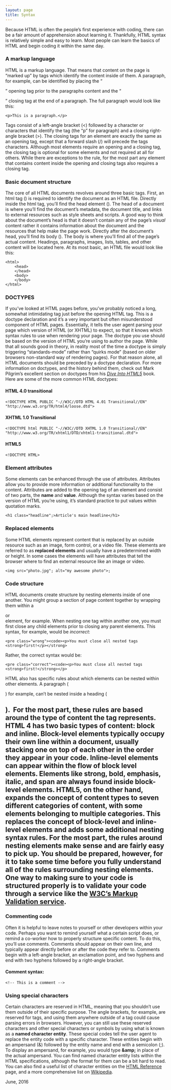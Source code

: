 ```yaml
---
layout: page
title: Syntax
---
```


Because HTML is often the people&rsquo;s first experience with coding, there can be a fair amount of apprehension about learning it. Thankfully, HTML syntax is relatively simple and easy to learn. Most people can learn the basics of HTML and begin coding it within the same day.

### A markup language
HTML is a markup language. That means that content on the page is &ldquo;marked up&rdquo; by tags which identify the content inside of them. A paragraph, for example, can be identified by placing the &ldquo;<p>&rdquo; opening tag prior to the paragraphs content and the &ldquo;</p>&rdquo; closing tag at the end of a paragraph. The full paragraph would look like this:

~~~~~~~
<p>This is a paragraph.</p>
~~~~~~~

Tags consist of a left-angle bracket (<) followed by a character or characters that identify the tag (the &ldquo;p&rdquo; for paragraph) and a closing right-angle bracket (>). The closing tags for an element are exactly the same as an opening tag, except that a forward slash (/) will precede the tags characters.
Although most elements require an opening and a closing tag, the closing tag is optional for some elements and not required at all for others. While there are exceptions to the rule, for the most part any element that contains content inside the opening and closing tags also requires a closing tag.

### Basic document structure
The core of all HTML documents revolves around three basic tags. First, an html tag (<html>) is required to identify the document as an HTML file. Directly inside the html tag, you&rsquo;ll find the head element (<head>). The head of a document is where you&rsquo;ll find the document&rsquo;s metadata, the document title, and links to external resources such as style sheets and scripts. A good way to think about the document&rsquo;s head is that it doesn&rsquo;t contain any of the page&rsquo;s *visual* content rather it contains information about the document and the resources that help make the page work. Directly after the document&rsquo;s head, you&rsquo;ll find its body (<body>). The body is where you&rsquo;ll find all of the page&rsquo;s actual content. Headings, paragraphs, images, lists, tables, and other content will be located here. At its most basic, an HTML file would look like this:
~~~~~~~
<html>     
    <head>
    </head>
    <body>
    </body>
</html>
~~~~~~~

### DOCTYPES
If you&rsquo;ve looked at HTML pages before, you&rsquo;ve probably noticed a long, somewhat intimidating tag just before the opening HTML tag. This is a doctype declaration and it&rsquo;s a very important but often misunderstood component of HTML pages. Essentially, it tells the user agent parsing your page which version of HTML (or XHTML) to expect, so that it knows which syntax rules to use when rendering your page. The doctype you use should be based on the version of HTML you&rsquo;re using to author the page. While that all sounds good in theory, in reality most of the time a doctype is simply triggering &ldquo;standards-mode&rdquo; rather than &ldquo;quirks mode&rdquo; (based on older browsers non-standard way of rendering pages). For that reason alone, all HTML documents should be preceded by a doctype declaration. For more information on doctypes, and the history behind them, check out Mark Pilgrim&rsquo;s excellent section on doctypes from his *<a href="http://diveintohtml5.info/semantics.html#the-doctype" title="Dive into HTML5">Dive Into HTML5</a>* book. Here are some of the more common HTML doctypes:

#### HTML 4.0 transitional
~~~~~~~ 
<!DOCTYPE HTML PUBLIC "-//W3C//DTD HTML 4.01 Transitional//EN" "http://www.w3.org/TR/html4/loose.dtd"> 
~~~~~~~

#### XHTML 1.0 Transitional
~~~~~~~ 
<!DOCTYPE html PUBLIC "-//W3C//DTD XHTML 1.0 Transitional//EN" "http://www.w3.org/TR/xhtml1/DTD/xhtml1-transitional.dtd"> 
~~~~~~~

#### HTML5
~~~~~~~ 
<!DOCTYPE HTML>
~~~~~~~

### Element attributes
Some elements can be enhanced through the use of attributes. Attributes allow you to provide more information or additional functionality to the content. Attributes are added to the opening tag of an element and consist of two parts, the **name** and **value**. Although the syntax varies based on the version of HTML you&rsquo;re using, it&rsquo;s standard practice to put values within quotation marks.
~~~~~~~ 
<h1 class="headline";>Article's main headline</h1> 
~~~~~~~
### Replaced elements
Some HTML elements represent content that is replaced by an outside resource such as an image, form control, or a video file. These elements are referred to as **replaced elements** and usually have a predetermined width or height. In some cases the elements will have attributes that tell the browser where to find an external resource like an image or video.
~~~~~~~ 
<img src="photo.jpg"; alt="my awesome photo">;
~~~~~~~

### Code structure
HTML documents create structure by nesting elements inside of one another. You might group a section of page content together by wrapping them within a <div> or <section> element, for example. When nesting one tag within another one, you must first close any child elements prior to closing any parent elements. 
This syntax, for example, would be *incorrect*:
~~~~~~~
<pre class="wrong"><code><p>You must close all nested tags <strong>first!</p></strong> 
~~~~~~~
Rather, the correct syntax would be:
~~~~~~~
<pre class="correct"><code><p>You must close all nested tags <strong>first!</strong></p> 
~~~~~~~
HTML also has specific rules about which elements can be nested within other elements. A paragraph (<p>) for example, can&rsquo;t be nested inside a heading (<h1>). &nbsp;For the most part, these rules are based around the type of content the tag represents. HTML 4 has two basic types of content: **block** and **inline**. Block-level elements typically occupy their own line within a document, usually stacking one on top of each other in the order they appear in your code. Inline-level elements can appear within the flow of block level elements. Elements like strong, bold, emphasis, italic, and span are always found inside block-level elements. 
HTML5, on the other hand, expands the concept of content types to seven different categories of content, with some elements belonging to multiple categories. This replaces the concept of block-level and inline-level elements and adds some additional nesting syntax rules. For the most part, the rules around nesting elements make sense and are fairly easy to pick up. You should be prepared, however, for it to take some time before you fully understand all of the rules surrounding nesting elements. One way to making sure to your code is structured properly is to validate your code through a service like the <a href="http://validator.w3.org" title="W3C markup validator">W3C&rsquo;s Markup Validation service</a>.
### Commenting code
Often it is helpful to leave notes to yourself or other developers within your code. Perhaps you want to remind yourself what a certain script does, or remind a co-worker how to properly structure specific content. To do this, you&rsquo;ll use comments. Comments should appear on their own line, and typically appear directly before or after the code they refer to. Comments begin with a left-angle bracket, an exclamation point, and two hyphens and end with two hyphens followed by a right-angle bracket.
#### Comment syntax:
~~~~~~~ 
<!-- This is a comment --> 
~~~~~~~
### Using special characters
Certain characters are reserved in HTML, meaning that you shouldn&rsquo;t use them outside of their specific purpose. The angle brackets, for example, are reserved for tags, and using them anywhere outside of a tag could cause parsing errors in browsers. However, you can still use these reserved characters and other special characters or symbols by using what is known as a **named character entity**. These special codes tell the user agent to replace the entity code with a specific character. These entities begin with an ampersand (&amp;) followed by the entity name and end with a semicolon (;). To display an ampersand, for example, you would type **&amp;amp;** in place of the actual ampersand. You can find named character entity lists within the HTML specifications, although the format for them can be a bit hard to read. You can also find a useful list of character entities on the <a href="reference.htm#named">HTML Reference</a> page, and a more comprehensive list on <a href="http://en.wikipedia.org/wiki/List_of_XML_and_HTML_character_entity_references" title="Character entity reference">Wikipedia</a>.</div>

June, 2016

